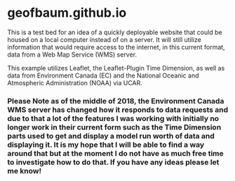 # geofbaum.github.io
This is a test bed for an idea of a quickly deployable website that could be housed on a local computer instead of on a server.
It will still utilize information that would require access to the internet, in this current format, data from a Web Map Service (WMS)
server.

This example utilizes Leaflet, the Leaflet-Plugin Time Dimension, as well as data from Environment Canada (EC) and the National Oceanic
and Atmospheric Administration (NOAA) via UCAR.


<h3>Please Note as of the middle of 2018, the Environment Canada WMS server has changed how it responds to data requests and due to that a
  lot of the features I was working with initially no longer work in their current form such as the Time Dimension parts used to get and 
  display a model run worth of data and displaying it. It is my hope that I will be able to find a way around that but at the moment I do not
  have as much free time to investigate how to do that. If you have any ideas please let me know!</h3>
